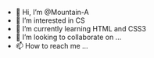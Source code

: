 - 👋 Hi, I’m @Mountain-A
- 👀 I’m interested in CS
- 🌱 I’m currently learning HTML and CSS3
- 💞️ I’m looking to collaborate on ...
- 📫 How to reach me ...

<!---
Mountain-A/Mountain-A is a ✨ special ✨ repository because its `README.md` (this file) appears on your GitHub profile.
You can click the Preview link to take a look at your changes.
--->

